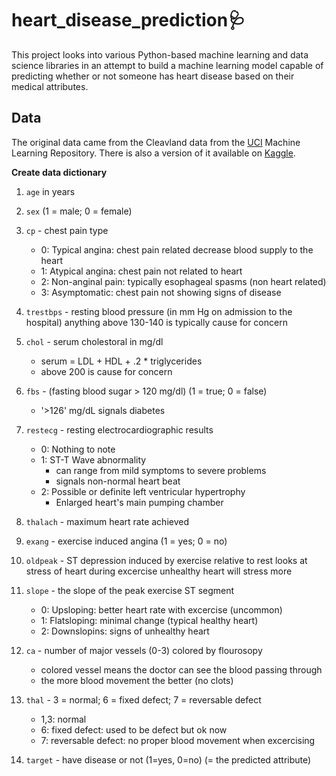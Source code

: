# **heart_disease_prediction🩺**
This project looks into various Python-based machine learning and data science libraries in an attempt to build a machine learning model capable of predicting whether or not someone has heart disease based on their medical attributes.

## Data
The original data came from the Cleavland data from the [UCI](https://archive.ics.uci.edu/ml/datasets/Heart+Disease) Machine Learning Repository.
There is also a version of it available on [Kaggle](https://www.kaggle.com/ronitf/heart-disease-uci?select=heart.csv).

**Create data dictionary**

1. `age` in years
2. `sex` (1 = male; 0 = female)
3. `cp` - chest pain type
    * 0: Typical angina: chest pain related decrease blood supply to the heart
    * 1: Atypical angina: chest pain not related to heart
    * 2: Non-anginal pain: typically esophageal spasms (non heart related)
    * 3: Asymptomatic: chest pain not showing signs of disease
4. `trestbps` - resting blood pressure (in mm Hg on admission to the hospital) anything above 130-140 is typically cause for concern
5. `chol` - serum cholestoral in mg/dl
    * serum = LDL + HDL + .2 * triglycerides
    * above 200 is cause for concern
6. `fbs` - (fasting blood sugar &gt; 120 mg/dl) (1 = true; 0 = false)
    * '>126' mg/dL signals diabetes
7. `restecg` - resting electrocardiographic results
    * 0: Nothing to note
    * 1: ST-T Wave abnormality
        * can range from mild symptoms to severe problems
        * signals non-normal heart beat
    * 2: Possible or definite left ventricular hypertrophy
        * Enlarged heart's main pumping chamber
8. `thalach` - maximum heart rate achieved
9. `exang` - exercise induced angina (1 = yes; 0 = no)
10. `oldpeak` - ST depression induced by exercise relative to rest looks at stress of heart during excercise unhealthy heart will stress more
11. `slope` - the slope of the peak exercise ST segment
    * 0: Upsloping: better heart rate with excercise (uncommon)
    * 1: Flatsloping: minimal change (typical healthy heart)
    * 2: Downslopins: signs of unhealthy heart
12. `ca` - number of major vessels (0-3) colored by flourosopy
    * colored vessel means the doctor can see the blood passing through
    * the more blood movement the better (no clots)

13. `thal` - 3 = normal; 6 = fixed defect; 7 = reversable defect
    * 1,3: normal
    * 6: fixed defect: used to be defect but ok now
    * 7: reversable defect: no proper blood movement when excercising
14. `target` - have disease or not (1=yes, 0=no) (= the predicted attribute)
